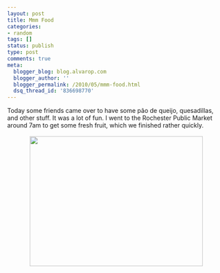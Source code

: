 ```yaml
---
layout: post
title: Mmm Food
categories:
- random
tags: []
status: publish
type: post
comments: true
meta:
  blogger_blog: blog.alvarop.com
  blogger_author: ''
  blogger_permalink: /2010/05/mmm-food.html
  dsq_thread_id: '836698770'
---
```

Today some friends came over to have some pão de queijo, quesadillas, and other stuff. It was a lot of fun. I went to the Rochester Public Market around 7am to get some fresh fruit, which we finished rather quickly.<br /><br /><a onblur="try {parent.deselectBloggerImageGracefully();} catch(e) {}" href="/images/blgr/IMG_0667.JPG"><img style="display: block; margin: 0px auto 10px; text-align: center; cursor: pointer; width: 400px; height: 300px;" src="http://1.bp.blogspot.com/_k2p8q4xyXYc/S-i8Ir5QprI/AAAAAAAAAHU/xdrmkgaNkbY/s400/IMG_0667.JPG" alt="" id="BLOGGER_PHOTO_ID_5469828604849333938" border="0" /></a>
